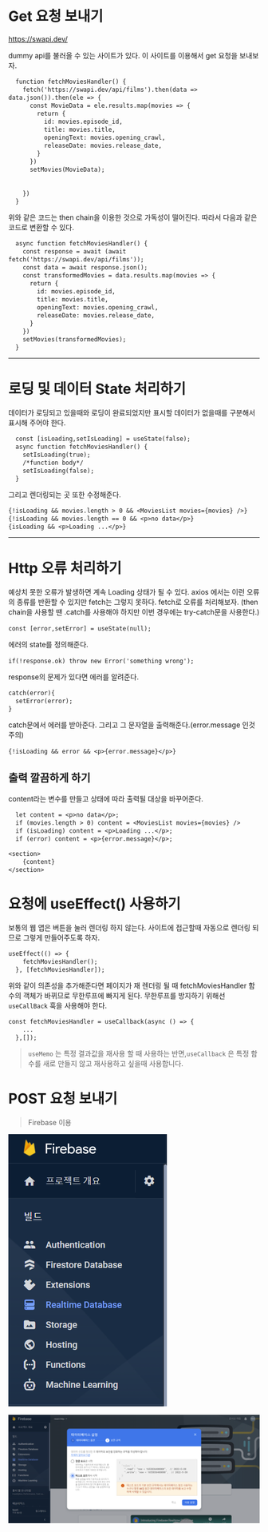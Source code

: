 # Get 요청 보내기
https://swapi.dev/

dummy api를 불러올 수 있는 사이트가 있다. 이 사이트를 이용해서 get 요청을 보내보자.

``` 
  function fetchMoviesHandler() {
    fetch('https://swapi.dev/api/films').then(data => data.json()).then(ele => {
      const MovieData = ele.results.map(movies => {
        return {
          id: movies.episode_id,
          title: movies.title,
          openingText: movies.opening_crawl,
          releaseDate: movies.release_date,
        }
      })
      setMovies(MovieData);


    })
  }

```
위와 같은 코드는 then chain을 이용한 것으로 가독성이 떨어진다.
따라서 다음과 같은 코드로 변환할 수 있다.
```
  async function fetchMoviesHandler() {
    const response = await (await fetch('https://swapi.dev/api/films'));
    const data = await response.json();
    const transformedMovies = data.results.map(movies => {
      return {
        id: movies.episode_id,
        title: movies.title,
        openingText: movies.opening_crawl,
        releaseDate: movies.release_date,
      }
    })
    setMovies(transformedMovies);
  }
```
***
# 로딩 및 데이터 State 처리하기
데이터가 로딩되고 있을때와 로딩이 완료되었지만 표시할 데이터가 없을때를 구분해서 표시해 주어야 한다.
```
  const [isLoading,setIsLoading] = useState(false);
  async function fetchMoviesHandler() {
    setIsLoading(true);
    /*function body*/
    setIsLoading(false);
  }

```

그리고 렌더링되는 곳 또한 수정해준다.
```
{!isLoading && movies.length > 0 && <MoviesList movies={movies} />}
{!isLoading && movies.length == 0 && <p>no data</p>}
{isLoading && <p>Loading ...</p>}
```
***

# Http 오류 처리하기
예상치 못한 오류가 발생하면 계속 Loading 상태가 될 수 있다.
axios 에서는 이런 오류의 종류를 반환할 수 있지만 fetch는 그렇지 못하다.
fetch로 오류를 처리해보자. (then chain을 사용할 땐 .catch를 사용해야 하지만 이번 경우에는 try-catch문을 사용한다.)


`const [error,setError] = useState(null);`

에러의 state를 정의해준다.

`if(!response.ok) throw new Error('something wrong');`

response의 문제가 있다면 에러를 알려준다.

```
catch(error){
  setError(error);
}
```
catch문에서 에러를 받아준다.
그리고 그 문자열을 출력해준다.(error.message 인것 주의)

`{!isLoading && error && <p>{error.message}</p>}`

## 출력 깔끔하게 하기
content라는 변수를 만들고 상태에 따라 출력될 대상을 바꾸어준다.

```
  let content = <p>no data</p>;
  if (movies.length > 0) content = <MoviesList movies={movies} />
  if (isLoading) content = <p>Loading ...</p>;
  if (error) content = <p>{error.message}</p>;
```
```
<section>
    {content}
</section>
```

# 요청에 useEffect() 사용하기
보통의 웹 앱은 버튼을 눌러 렌더링 하지 않는다.
사이트에 접근할때 자동으로 렌더링 되므로 그렇게 만들어주도록 하자.
```
useEffect(() => {
    fetchMoviesHandler();
  }, [fetchMoviesHandler]);
```
위와 같이 의존성을 추가해준다면 페이지가 재 렌더링 될 때 fetchMoviesHandler 함수의 객체가 바뀌므로 무한루프에 빠지게 된다. 무한루프를 방지하기 위해선 `useCallBack` 훅을 사용해야 한다.

```
const fetchMoviesHandler = useCallback(async () => {
    ...
  },[]);
```

>`useMemo` 는 특정 결과값을 재사용 할 때 사용하는 반면,`useCallback` 은 특정 함수를 새로 만들지 않고 재사용하고 싶을때 사용합니다.


# POST 요청 보내기
>Firebase 이용

![](images/2022-04-30-02-48-04.png)

![](images/2022-04-30-02-15-03.png)